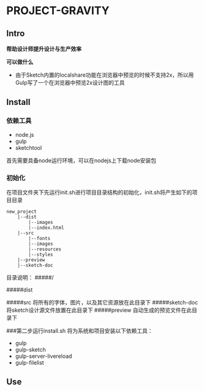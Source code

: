 # PROJECT-GRAVITY
## Intro
**帮助设计师提升设计与生产效率**

**可以做什么**
- 由于Sketch内置的localshare功能在浏览器中预览的时候不支持2x，所以用Gulp写了一个在浏览器中预览2x设计图的工具


## Install
### 依赖工具
- node.js
- gulp
- sketchtool

首先需要具备node运行环境，可以在nodejs上下载node安装包


### 初始化
在项目文件夹下先运行init.sh进行项目目录结构的初始化，init.sh将产生如下的项目目录

```
new_project
	|--dist
		|--images
		|--index.html
	|--src
		|--fonts
		|--images
		|--resources
		|--styles
	|--preview
	|--sketch-doc
```
目录说明：
#####/

#####dist

#####src
将所有的字体，图片，以及其它资源放在此目录下
#####sketch-doc
将sketch设计源文件放置在此目录下
#####preview
自动生成的预览文件在此目录下

###第二步运行install.sh
将为系统和项目安装以下依赖工具：

- gulp
- gulp-sketch
- gulp-server-livereload
- gulp-filelist



## Use
